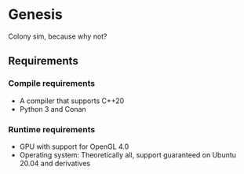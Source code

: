 # Genesis

Colony sim, because why not?

## Requirements

### Compile requirements

* A compiler that supports C++20
* Python 3 and Conan

### Runtime requirements

* GPU with support for OpenGL 4.0
* Operating system: Theoretically all, support guaranteed on Ubuntu 20.04 and derivatives
